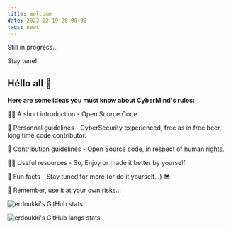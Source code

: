 ```yaml
---
title: welcome
date: 2022-02-19 20:00:00
tags: news
---
```


Still in progress...

Stay tune!

## Héllo all 👋

**Here are some ideas you must know about CyberMind's rules:**

🙋‍♀️ A short introduction - Open Source Code

🌈 Personnal guidelines - CyberSecurity experienced, free as in free beer, long time code contributor.

🌈 Contribution guidelines - Open Source code, in respect of human rights.

👩‍💻 Useful resources - So, Enjoy or made it better by yourself.

🍿 Fun facts - Stay tuned for more (or do it yourself…) :sunglasses:

🧙 Remember, use it at your own risks… 

![erdoukki's GitHub stats](https://github-readme-stats.vercel.app/api?username=erdoukki&count_private=true&show_icons=true&theme=gotham)

![erdoukki's GitHub langs stats](https://github-readme-stats.vercel.app/api/top-langs?username=erdoukki&count_private=true&show_icons=true&theme=gotham)

